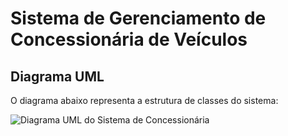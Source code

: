 # Sistema de Gerenciamento de Concessionária de Veículos

## Diagrama UML

O diagrama abaixo representa a estrutura de classes do sistema:

![Diagrama UML do Sistema de Concessionária](uml-poo.jpeg)
